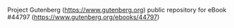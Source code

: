 Project Gutenberg (https://www.gutenberg.org) public repository for eBook #44797 (https://www.gutenberg.org/ebooks/44797)
